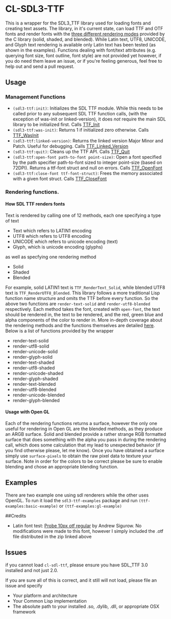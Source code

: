 # CL-SDL3-TTF

This is a wrapper for the SDL3_TTF library used for loading fonts and creating text assets. The library, in it's current state, can load TTF and OTF fonts and render fonts with the [three different rendering modes](https://www.libsdl.org/projects/SDL_ttf/docs/SDL_ttf.html#SEC42) provided by the C library (solid, shaded, and blended). While Latin text, UTF8, UNICODE, and Glyph text rendering is available only Latin text has been tested (as shown in the examples). Functions dealing with font/text attributes (e.g. querying font size, font outline, font style) are not provided yet however, if you do need them leave an issue, or if you're feeling generous, feel free to help out and send a pull request.

## Usage
### Management Functions
* `(sdl3-ttf:init)`: Initializes the SDL TTF module. While this needs to be called prior to any subsequent SDL TTF function calls, (with the exception of was-init or linked-version), it does *not* require the main SDL library to be initialized first. Calls [TTF_Init](https://www.libsdl.org/projects/SDL_ttf/docs/SDL_ttf.html#SEC6)
* `(sdl3-ttf:was-init)`: Returns 1 if initialized zero otherwise. Calls [TTF_WasInit](https://www.libsdl.org/projects/SDL_ttf/docs/SDL_ttf.html#SEC9)
* `(sdl3-ttf:linked-version)`:  Returns the linked version Major Minor and Patch. Useful for debugging. Calls [TTF_Linked_Version](https://www.libsdl.org/projects/SDL_ttf/docs/SDL_ttf.html#SEC7)
* `(sdl3-ttf:quit)`: Cleans up the TTF API. Calls [TTF_Quit](https://www.libsdl.org/projects/SDL_ttf/docs/SDL_ttf.html#SEC10)
* `(sdl3-ttf:open-font path-to-font point-size)`: Open a font specified by the path specifier path-to-font sized to integer point-size (based on 72DPI). Returns a ttf-font struct and null on errors. Calls [TTF_OpenFont](https://www.libsdl.org/projects/SDL_ttf/docs/SDL_ttf.html#SEC14)
* `(sdl3-ttf:close-font ttf-font-struct)`: Frees the memory associated with a given font struct. Calls [TTF_CloseFont](https://www.libsdl.org/projects/SDL_ttf/docs/SDL_ttf.html#SEC18)

### Rendering functions.

#### How SDL TTF renders fonts
Text is rendered by calling one of 12 methods, each one specifying a type of text

* Text which refers to LATIN1 encoding
* UTF8 which refers to UTF8 encoding
* UNICODE which refers to unicode encoding (text)
* Glyph, which is unicode encoding (glyphs)

as well as specfying one rendering method

* Solid
* Shaded
* Blended

For example, solid LATIN1 text is `TTF_RenderText_Solid`, while blended UTF8 text is `TTF_RenderUTF8_Blended`. This library follows a more traditional Lisp function name structure and omits the TTF before every function. So the above two functions are `render-text-solid` and `render-utf8-blended` respectively. Each method takes the font, created with `open-font`, the text should be rendered in, the text to be rendered, and the red, green blue and alpha components of the color to render in. More in-depth coverage about the rendering methods and the functions themselves are detailed [here](https://www.libsdl.org/projects/SDL_ttf/docs/SDL_ttf.html#SEC42). Below is a list of functions provided by the wrapper

* render-text-solid
* render-utf8-solid
* render-unicode-solid
* render-glyph-solid
* render-text-shaded
* render-utf8-shaded
* render-unicode-shaded
* render-glyph-shaded
* render-text-blended
* render-utf8-blended
* render-unicode-blended
* render-glyph-blended

#### Usage with Open GL
Each of the rendering functions returns a surface, however the only one useful for rendering in Open GL are the blended methods, as they produce an ARGB surface. Solid and blended provide a rather strange RGB formatted surface that does something with the alpha you pass in during the rendering call, which does some calculation that my lead to unexpected behavior (if you find otherwise please, let me know). Once you have obtained a surface simply use `surface-pixels` to obtain the raw pixel data to texture your surface. Note in order for the colors to be correct please be sure to enable blending and chose an appropriate blending function.

## Examples
There are two example one using sdl renderers while the other uses OpenGL. To run it load the `sdl3-ttf-examples` package and run `(ttf-examples:basic-example)` or `(ttf-examples:gl-example)`


##Credits
* Latin font test: [Probe 10px otf regular](http://openfontlibrary.org/en/font/probe-10px-otf-regular) by Andrew Sigurow. No modifications were made to this font, however I simply included the .otf file distributed in the zip linked above

## Issues
if you cannot load `cl-sdl-ttf`, please ensure you have SDL_TTF 3.0 installed
and not just 2.0.

If you are sure all of this is correct, and it still will not load, please file an issue and specify
* Your platform and architecture
* Your Common Lisp implementation
* The absolute path to your installed .so, .dylib, .dll, or appropriate OSX
  framework
